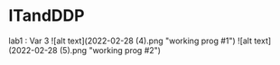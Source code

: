 # ITandDDP
lab1 :
Var 3
![alt text](2022-02-28 (4).png "working prog #1")
![alt text](2022-02-28 (5).png "working prog #2")
